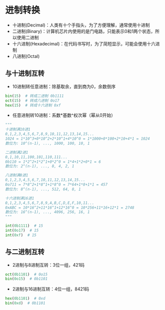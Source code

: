 # 进制转换

- 十进制(Decimal)：人类有十个手指头，为了方便理解，通常使用十进制
- 二进制(Binary)：计算机芯片内使用的是门电路，只能表示0和1两个状态，所以使用二进制
- 十六进制(Hexadecimal)：在代码书写时，为了简短显示，可能会使用十六进制
- 八进制(Octal)

## 与十进制互转

- 10进制转任意进制：除基取余，直到商为0，余数倒序

```python
bin(15)  # 转成二进制 0b1111
oct(15)  # 转成八进制 0o17
hex(15)  # 转成十六进制 0xf
```

- 任意进制转10进制：系数*基数^权次幂（幂从0开始）

```python
"""
十进制满10进1
0,1,2,3,4,5,6,7,8,9,10,11,12,13,14,15...
1024 = 1*10^3+0*10^2+2*10^1+4*10^0 = 1*1000+0*100+2*10+4*1 = 1024
数位为: 10^(n-1), ..., 1000, 100, 10, 1

二进制满2进1
0,1,10,11,100,101,110,111...
0b110 = 1*2^2+1*2^1+0*2^0 = 1*4+1*2+0*1 = 6
数位为: 2^(n-1), ..., 8, 4, 2, 1

八进制满8进1
0,1,2,3,4,5,6,7,10,11,12,13,14,15...
0o711 = 7*8^2+1*8^1+1*8^0 = 7*64+1*8+1*1 = 457
数位为: 8^(n-1), ..., 512, 64, 8, 1

十六进制满16进1
0,1,2,3,4,5,6,7,8,9,A,B,C,D,E,F,10,11...
0xABC = 10*16^2+11*16^1+12*16^0 = 10*256+11*16+12*1 = 2748
数位为: 16^(n-1), ..., 4096, 256, 16, 1
"""

int(0b1111)  # 15
int(0o17)  # 15
int(0xf)  # 15
```

## 与二进制互转

- 2进制与8进制互转：3位一组，421码

```python
oct(0b1101)  # 0o15
bin(0o15)  # 0b1101
```

- 2进制与16进制互转：4位一组，8421码

```python
hex(0b1101)  # 0xd
bin(0xd)  # 0b1101
```
